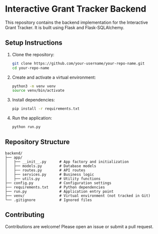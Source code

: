 # Interactive Grant Tracker Backend

This repository contains the backend implementation for the Interactive Grant Tracker. It is built using Flask and Flask-SQLAlchemy.

## Setup Instructions
  1. Clone the repository:
     ```bash
     git clone https://github.com/your-username/your-repo-name.git
     cd your-repo-name
     ```

  2. Create and activate a virtual environment:
     ```bash
     python3 -m venv venv
     source venv/bin/activate
     ```

  3. Install dependencies:
     ```bash
     pip install -r requirements.txt
     ```

  4. Run the application:
     ```bash
     python run.py
     ```

  ## Repository Structure
  ```plaintext
  backend/
  ├── app/
  │   ├── __init__.py      # App factory and initialization
  │   ├── models.py        # Database models
  │   ├── routes.py        # API routes
  │   ├── services.py      # Business logic
  │   ├── utils.py         # Utility functions
  ├── config.py            # Configuration settings
  ├── requirements.txt     # Python dependencies
  ├── run.py               # Application entry point
  ├── venv/                # Virtual environment (not tracked in Git)
  └── .gitignore           # Ignored files
  ```

  ## Contributing
  Contributions are welcome! Please open an issue or submit a pull request.
  ```
